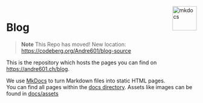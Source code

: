 [MkDocs]: https://www.mkdocs.org
[docs directory]: https://github.com/Andre601/blog/tree/master/docs
[assets]: https://github.com/Andre601/blog/tree/master/docs/assets

<a href="https://www.mkdocs.org" target="_blank">
  <img src="https://cdn.jsdelivr.net/npm/@intergrav/devins-badges@2/assets/cozy/built-with/mkdocs_vector.svg" align="right" height="64" alt="mkdocs" title="Blog built with MkDocs">
</a>

# Blog

> **Note**
> This Repo has moved! New location: https://codeberg.org/Andre601/blog-source

This is the repository which hosts the pages you can find on https://andre601.ch/blog.

We use [MkDocs] to turn Markdown files into static HTML pages.  
You can find all pages within the [docs directory]. Assets like images can be found in [docs/assets][assets]
